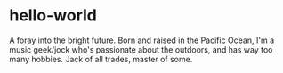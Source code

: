 # hello-world
A foray into the bright future.
Born and raised in the Pacific Ocean, I'm a music geek/jock who's passionate about the outdoors, and has way too many hobbies. Jack of all trades, master of some. 
